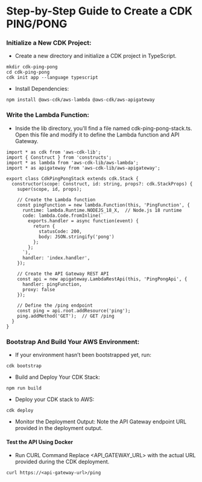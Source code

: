 # Step-by-Step Guide to Create a CDK PING/PONG

### Initialize a New CDK Project:
* Create a new directory and initialize a CDK project in TypeScript.
```
mkdir cdk-ping-pong
cd cdk-ping-pong
cdk init app --language typescript
```
* Install Dependencies:
```
npm install @aws-cdk/aws-lambda @aws-cdk/aws-apigateway
```

### Write the Lambda Function:
* Inside the lib directory, you'll find a file named cdk-ping-pong-stack.ts.
  Open this file and modify it to define the Lambda function and API Gateway.
```
import * as cdk from 'aws-cdk-lib';
import { Construct } from 'constructs';
import * as lambda from 'aws-cdk-lib/aws-lambda';
import * as apigateway from 'aws-cdk-lib/aws-apigateway';

export class CdkPingPongStack extends cdk.Stack {
  constructor(scope: Construct, id: string, props?: cdk.StackProps) {
    super(scope, id, props);

    // Create the Lambda function
    const pingFunction = new lambda.Function(this, 'PingFunction', {
      runtime: lambda.Runtime.NODEJS_18_X,  // Node.js 18 runtime
      code: lambda.Code.fromInline(`
        exports.handler = async function(event) {
          return {
            statusCode: 200,
            body: JSON.stringify('pong')
          };
        };
      `),
      handler: 'index.handler',
    });

    // Create the API Gateway REST API
    const api = new apigateway.LambdaRestApi(this, 'PingPongApi', {
      handler: pingFunction,
      proxy: false
    });

    // Define the /ping endpoint
    const ping = api.root.addResource('ping');
    ping.addMethod('GET');  // GET /ping
  }
}
```

### Bootstrap And Build Your AWS Environment:
* If your environment hasn’t been bootstrapped yet, run:
```
cdk bootstrap
```
* Build and Deploy Your CDK Stack:
```
npm run build
```
* Deploy your CDK stack to AWS:
```
cdk deploy
```
* Monitor the Deployment Output:
Note the API Gateway endpoint URL provided in the deployment output.

#### Test the API Using Docker
* Run CURL Command
Replace <API_GATEWAY_URL> with the actual URL provided during the CDK deployment.
```
curl https://<api-gateway-url>/ping
```
